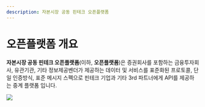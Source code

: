 ```yaml
---
description: 자본시장 공동 핀테크 오픈플랫폼
---
```


# 오픈플랫폼 개요

**자본시장 공동 핀테크 오픈플랫폼**\(이하, **오픈플랫폼**\)은 증권회사를 포함하는 금융투자회사, 유관기관, 기타 정보제공벤더가 제공하는 데이터 및 서비스를 표준화된 프로토콜, 단일 인증방식, 표준 메시지 스펙으로 핀테크 기업과 기타 3rd 파트너에게 API를 제공하는 중계 플랫폼 입니다.

![](https://blobscdn.gitbook.com/v0/b/gitbook-28427.appspot.com/o/assets%2F-L9n-1MugBfAycrCN1bv%2F-LABl99wnAzlLGiTsaFV%2F-LABlM_Diwe--TQBosxj%2Fimage.png?alt=media&token=7d61e683-2bc2-46b0-a306-467b3842c3d1)

